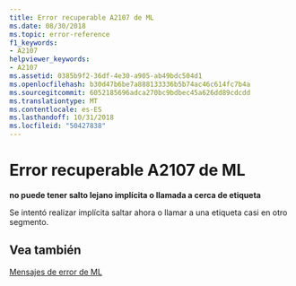 ```yaml
---
title: Error recuperable A2107 de ML
ms.date: 08/30/2018
ms.topic: error-reference
f1_keywords:
- A2107
helpviewer_keywords:
- A2107
ms.assetid: 0385b9f2-36df-4e30-a905-ab49bdc504d1
ms.openlocfilehash: b30d47b6be7a888133336b5b74ac46c614fc7b4a
ms.sourcegitcommit: 6052185696adca270bc9bdbec45a626dd89cdcdd
ms.translationtype: MT
ms.contentlocale: es-ES
ms.lasthandoff: 10/31/2018
ms.locfileid: "50427838"
---
```

# <a name="ml-nonfatal-error-a2107"></a>Error recuperable A2107 de ML

**no puede tener salto lejano implícita o llamada a cerca de etiqueta**

Se intentó realizar implícita saltar ahora o llamar a una etiqueta casi en otro segmento.

## <a name="see-also"></a>Vea también

[Mensajes de error de ML](../../assembler/masm/ml-error-messages.md)<br/>